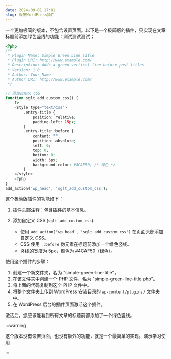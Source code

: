 ```yaml
---
date: 2024-09-01 17:01
slug: 极简WordPress插件
---
```


一个更加极简的版本，不包含设置页面。以下是一个极简版的插件，只实现在文章标题前添加绿色竖线的功能：测试测试测试；

<!-- truncate -->

```php
<?php
/**
 * Plugin Name: Simple Green Line Title
 * Plugin URI: http://www.example.com/
 * Description: Adds a green vertical line before post titles
 * Version: 1.0
 * Author: Your Name
 * Author URI: http://www.example.com/
 */

// 添加自定义 CSS
function sglt_add_custom_css() {
    ?>
    <style type="text/css">
        .entry-title {
            position: relative;
            padding-left: 15px;
        }
        .entry-title::before {
            content: "";
            position: absolute;
            left: 0;
            top: 0;
            bottom: 0;
            width: 5px;
            background-color: #4CAF50; /* 绿色 */
        }
    </style>
    <?php
}
add_action('wp_head', 'sglt_add_custom_css');
```

这个极简版插件的功能如下：

1. 插件头部注释：包含插件的基本信息。

2. 添加自定义 CSS (`sglt_add_custom_css`):
   - 使用 `add_action('wp_head', 'sglt_add_custom_css')` 在页面头部添加自定义 CSS。
   - CSS 使用 `::before` 伪元素在标题前添加一个绿色竖线。
   - 竖线的宽度为 5px，颜色为 #4CAF50（绿色）。

使用这个插件的步骤：

1. 创建一个新文件夹，名为 "simple-green-line-title"。
2. 在该文件夹中创建一个 PHP 文件，名为 "simple-green-line-title.php"。
3. 将上面的代码复制到这个 PHP 文件中。
4. 将整个文件夹上传到 WordPress 安装目录的 `wp-content/plugins/` 文件夹中。
5. 在 WordPress 后台的插件页面激活这个插件。

激活后，您应该能看到所有文章的标题前都添加了一个绿色竖线。

:::warning

这个版本没有设置页面，也没有额外的功能，就是一个最简单的实现。演示学习使用

:::

